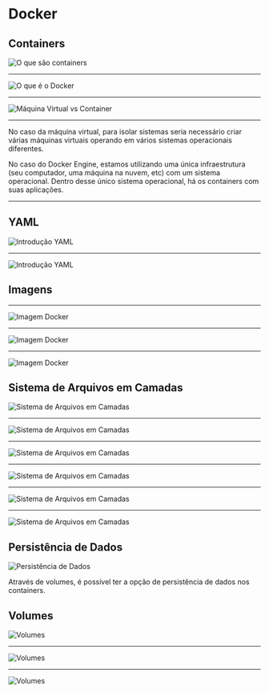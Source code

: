 # Docker

## Containers

![O que são containers](images/image1.png 'O que são containers')

---

![O que é o Docker](images/image2.png 'O que é o Docker')

---

![Máquina Virtual vs Container](images/image3.png 'Máquina Virtual vs Container')

---

No caso da máquina virtual, para isolar sistemas seria necessário criar várias máquinas virtuais operando em vários sistemas operacionais diferentes.

No caso do Docker Engine, estamos utilizando uma única infraestrutura (seu computador, uma máquina na nuvem, etc) com um sistema operacional. Dentro desse único sistema operacional, há os containers com suas aplicações.

---

## YAML

![Introdução YAML](images/image4.png 'Introdução YAML')

---

![Introdução YAML](images/image5.png 'Introdução YAML')

## Imagens

---

![Imagem Docker](images/image6.png 'Imagem Docker')

---

![Imagem Docker](images/image7.png 'Imagem Docker')

---

![Imagem Docker](images/image8.png 'Imagem Docker')

## Sistema de Arquivos em Camadas

![Sistema de Arquivos em Camadas](images/image9.png 'Sistema de Arquivos em Camadas')

---

![Sistema de Arquivos em Camadas](images/image10.png 'Sistema de Arquivos em Camadas')

---

![Sistema de Arquivos em Camadas](images/image11.png 'Sistema de Arquivos em Camadas')

---

![Sistema de Arquivos em Camadas](images/image12.png 'Sistema de Arquivos em Camadas')

---

![Sistema de Arquivos em Camadas](images/image13.png 'Sistema de Arquivos em Camadas')

---

![Sistema de Arquivos em Camadas](images/image14.png 'Sistema de Arquivos em Camadas')

## Persistência de Dados

![Persistência de Dados](images/image15.png 'Sistema de Arquivos em Camadas')

Através de volumes, é possível ter a opção de persistência de dados nos containers.

## Volumes

![Volumes](images/image16.png 'Volumes')

---

![Volumes](images/image17.png 'Volumes')

---

![Volumes](images/image18.png 'Volumes')



